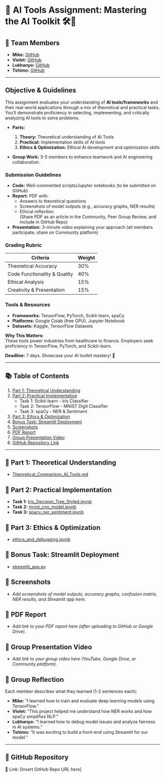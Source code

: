 # 🧠 AI Tools Assignment: Mastering the AI Toolkit 🛠️🧠

## 👥 Team Members
- **Mike:** [GitHub](https://github.com/MykeShale)
- **Violet:** [GitHub](https://github.com/violetwanjiru)
- **Lukhanyo:** [GitHub](https://github.com/Luu-17)
- **Tshimo:** [GitHub](https://github.com/TshimoHlapane)

---

## Objective & Guidelines

This assignment evaluates your understanding of **AI tools/frameworks** and their real-world applications through a mix of theoretical and practical tasks. You’ll demonstrate proficiency in selecting, implementing, and critically analyzing AI tools to solve problems.

- **Parts:**  
  1. **Theory:** Theoretical understanding of AI Tools  
  2. **Practical:** Implementation skills of AI tools  
  3. **Ethics & Optimization:** Ethical AI development and optimization skills

- **Group Work:** 3-5 members to enhance teamwork and AI engineering collaboration.

### Submission Guidelines
- **Code:** Well-commented scripts/Jupyter notebooks (to be submitted on GitHub)
- **Report:** PDF with:
  - Answers to theoretical questions
  - Screenshots of model outputs (e.g., accuracy graphs, NER results)
  - Ethical reflection  
  (Share PDF as an article in the Community, Peer Group Review, and include in GitHub Repo)
- **Presentation:** 3-minute video explaining your approach (all members participate; share on Community platform)

### Grading Rubric
| Criteria                    | Weight |
|-----------------------------|--------|
| Theoretical Accuracy        | 30%    |
| Code Functionality & Quality| 40%    |
| Ethical Analysis            | 15%    |
| Creativity & Presentation   | 15%    |

### Tools & Resources
- **Frameworks:** TensorFlow, PyTorch, Scikit-learn, spaCy
- **Platforms:** Google Colab (free GPU), Jupyter Notebook
- **Datasets:** Kaggle, TensorFlow Datasets

**Why This Matters:**  
These tools power industries from healthcare to finance. Employers seek proficiency in TensorFlow, PyTorch, and Scikit-learn.

**Deadline:** 7 days. Showcase your AI toolkit mastery! 🚀

---

## 📚 Table of Contents
1. [Part 1: Theoretical Understanding](#part-1-theoretical-understanding)
2. [Part 2: Practical Implementation](#part-2-practical-implementation)
   - Task 1: Scikit-learn - Iris Classifier
   - Task 2: TensorFlow - MNIST Digit Classifier
   - Task 3: spaCy - NER & Sentiment
3. [Part 3: Ethics & Optimization](#part-3-ethics--optimization)
4. [Bonus Task: Streamlit Deployment](#bonus-task-streamlit-deployment)
5. [Screenshots](#screenshots)
6. [PDF Report](#pdf-report)
7. [Group Presentation Video](#group-presentation-video)
8. [GitHub Repository Link](#github-repository)

---

## 🧠 Part 1: Theoretical Understanding
- [Theoretical_Comparison_AI_Tools.md](Part%201%20-%20Theory/Theoretical_Comparison_AI_Tools.md)

## 🔬 Part 2: Practical Implementation
- **Task 1:** [Iris_Decision_Tree_Styled.ipynb](Part%202-%20Practical/Task%201%20-%20Scicit%20Iris/Iris_Decision_Tree_Styled.ipynb)
- **Task 2:** [mnist_cnn_model.ipynb](Part%202-%20Practical/Task%202%20-%20Tensorflow%20MNIST/mnist_cnn_model.ipynb)
- **Task 3:** [spacy_ner_sentiment.ipynb](Part%202-%20Practical/Task%203%20-%20Spacy%20NLP/spacy_ner_sentiment.ipynb)

## 🧭 Part 3: Ethics & Optimization
- [ethics_and_debugging.ipynb](Part%203%20-%20Ethics%20Optimization/ethics_and_debugging.ipynb)

## 🚀 Bonus Task: Streamlit Deployment
- [streamlit_app.py](Deployment/streamlit_app.py)

## 📸 Screenshots
- *Add screenshots of model outputs, accuracy graphs, confusion matrix, NER results, and Streamlit app here.*

## 📄 PDF Report
- *Add link to your PDF report here (after uploading to GitHub or Google Drive).* 

## 🎥 Group Presentation Video
- *Add link to your group video here (YouTube, Google Drive, or Community platform).* 

## 🧠 Group Reflection
Each member describes what they learned (1-2 sentences each):
- **Mike:** “I learned how to train and evaluate deep learning models using TensorFlow.”
- **Violet:** “This project helped me understand how NER works and how spaCy simplifies NLP.”
- **Lukhanyo:** “I learned how to debug model issues and analyze fairness in AI systems.”
- **Tshimo:** “It was exciting to build a front-end using Streamlit for our model.”

---

## 📂 GitHub Repository
🔗 Link: [Insert GitHub Repo URL here]
